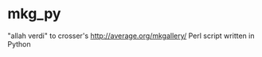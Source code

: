 mkg_py
======

"allah verdi" to crosser's http://average.org/mkgallery/ Perl script written in Python
